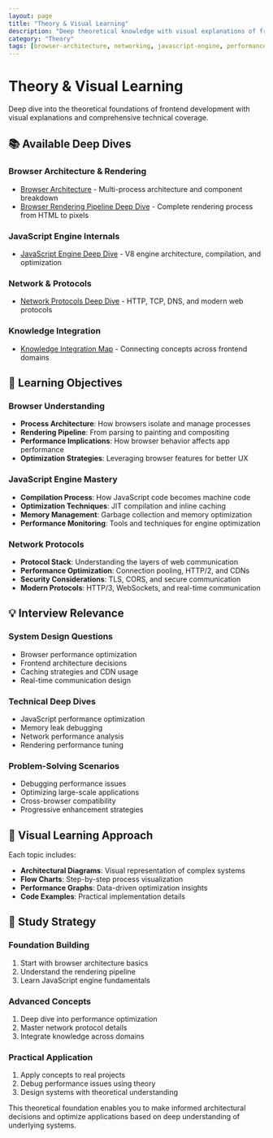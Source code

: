 ```yaml
---
layout: page
title: "Theory & Visual Learning"
description: "Deep theoretical knowledge with visual explanations of frontend concepts"
category: "Theory"
tags: [browser-architecture, networking, javascript-engine, performance, visualization]
---
```


# Theory & Visual Learning

Deep dive into the theoretical foundations of frontend development with visual explanations and comprehensive technical coverage.

## 📚 Available Deep Dives

### Browser Architecture & Rendering
- [Browser Architecture](browser-architecture.md) - Multi-process architecture and component breakdown
- [Browser Rendering Pipeline Deep Dive](browser-rendering-pipeline-deep-dive.md) - Complete rendering process from HTML to pixels

### JavaScript Engine Internals
- [JavaScript Engine Deep Dive](javascript-engine-deep-dive.md) - V8 engine architecture, compilation, and optimization

### Network & Protocols
- [Network Protocols Deep Dive](network-protocols-deep-dive.md) - HTTP, TCP, DNS, and modern web protocols

### Knowledge Integration
- [Knowledge Integration Map](knowledge-integration-map.md) - Connecting concepts across frontend domains

## 🎯 Learning Objectives

### Browser Understanding
- **Process Architecture**: How browsers isolate and manage processes
- **Rendering Pipeline**: From parsing to painting and compositing
- **Performance Implications**: How browser behavior affects app performance
- **Optimization Strategies**: Leveraging browser features for better UX

### JavaScript Engine Mastery
- **Compilation Process**: How JavaScript code becomes machine code
- **Optimization Techniques**: JIT compilation and inline caching
- **Memory Management**: Garbage collection and memory optimization
- **Performance Monitoring**: Tools and techniques for engine optimization

### Network Protocols
- **Protocol Stack**: Understanding the layers of web communication
- **Performance Optimization**: Connection pooling, HTTP/2, and CDNs
- **Security Considerations**: TLS, CORS, and secure communication
- **Modern Protocols**: HTTP/3, WebSockets, and real-time communication

## 💡 Interview Relevance

### System Design Questions
- Browser performance optimization
- Frontend architecture decisions
- Caching strategies and CDN usage
- Real-time communication design

### Technical Deep Dives
- JavaScript performance optimization
- Memory leak debugging
- Network performance analysis
- Rendering performance tuning

### Problem-Solving Scenarios
- Debugging performance issues
- Optimizing large-scale applications
- Cross-browser compatibility
- Progressive enhancement strategies

## 🔬 Visual Learning Approach

Each topic includes:
- **Architectural Diagrams**: Visual representation of complex systems
- **Flow Charts**: Step-by-step process visualization
- **Performance Graphs**: Data-driven optimization insights
- **Code Examples**: Practical implementation details

## 🚀 Study Strategy

### Foundation Building
1. Start with browser architecture basics
2. Understand the rendering pipeline
3. Learn JavaScript engine fundamentals

### Advanced Concepts
1. Deep dive into performance optimization
2. Master network protocol details
3. Integrate knowledge across domains

### Practical Application
1. Apply concepts to real projects
2. Debug performance issues using theory
3. Design systems with theoretical understanding

This theoretical foundation enables you to make informed architectural decisions and optimize applications based on deep understanding of underlying systems.